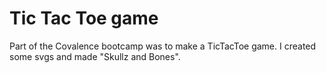 # Tic Tac Toe game
Part of the Covalence bootcamp was to make a TicTacToe game. I created some svgs and made "Skullz and Bones".
